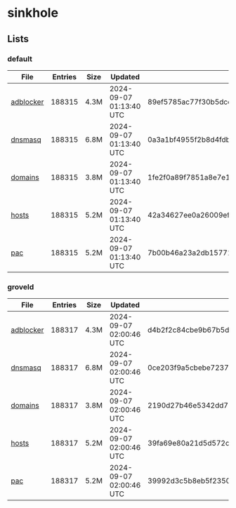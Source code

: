 # sinkhole

## Lists

### default

|File|Entries|Size|Updated|Hash|
|-|-|-|-|-|
|[adblocker](https://raw.githubusercontent.com/groveld/sinkhole/lists/default/adblocker.txt)|188315|4.3M|2024-09-07 01:13:40 UTC|89ef5785ac77f30b5dce3197b31f107e4c8db89f0efd0e136d9fb36a1830020f|
|[dnsmasq](https://raw.githubusercontent.com/groveld/sinkhole/lists/default/dnsmasq.txt)|188315|6.8M|2024-09-07 01:13:40 UTC|0a3a1bf4955f2b8d4fdb8a6aa63ba46628d9f8ad3e87db91ee431e001c5dce20|
|[domains](https://raw.githubusercontent.com/groveld/sinkhole/lists/default/domains.txt)|188315|3.8M|2024-09-07 01:13:40 UTC|1fe2f0a89f7851a8e7e116ae15146bdb0efd1a5f05a51ed1fe5479a3058e33f7|
|[hosts](https://raw.githubusercontent.com/groveld/sinkhole/lists/default/hosts.txt)|188315|5.2M|2024-09-07 01:13:40 UTC|42a34627ee0a26009ef46d604f21fa513f3c9ab4009514f7de35ef9edfb01cbd|
|[pac](https://raw.githubusercontent.com/groveld/sinkhole/lists/default/pac.txt)|188315|5.2M|2024-09-07 01:13:40 UTC|7b00b46a23a2db15771c3f8716266704f1e091d65861ebcade3ce3f9690dd40b|

### groveld

|File|Entries|Size|Updated|Hash|
|-|-|-|-|-|
|[adblocker](https://raw.githubusercontent.com/groveld/sinkhole/lists/groveld/adblocker.txt)|188317|4.3M|2024-09-07 02:00:46 UTC|d4b2f2c84cbe9b67b5d7392b4cec8aa34a6efcdcb9f36c7be3c76aeef4d041c2|
|[dnsmasq](https://raw.githubusercontent.com/groveld/sinkhole/lists/groveld/dnsmasq.txt)|188317|6.8M|2024-09-07 02:00:46 UTC|0ce203f9a5cbebe7237c0b6e26295eb605bf88fb973b5c1f1bdb5cc6b137b953|
|[domains](https://raw.githubusercontent.com/groveld/sinkhole/lists/groveld/domains.txt)|188317|3.8M|2024-09-07 02:00:46 UTC|2190d27b46e5342dd71a72b73e157d9da3bc5797f4e0ca595b0c0282268e888e|
|[hosts](https://raw.githubusercontent.com/groveld/sinkhole/lists/groveld/hosts.txt)|188317|5.2M|2024-09-07 02:00:46 UTC|39fa69e80a21d5d572c958371a76ee4fe0ee4785218bed0040339b3be2a1172d|
|[pac](https://raw.githubusercontent.com/groveld/sinkhole/lists/groveld/pac.txt)|188317|5.2M|2024-09-07 02:00:46 UTC|39992d3c5b8eb5f2350033eba5b53a3dfbd72d0ff490892834e717552e8d7bc7|
